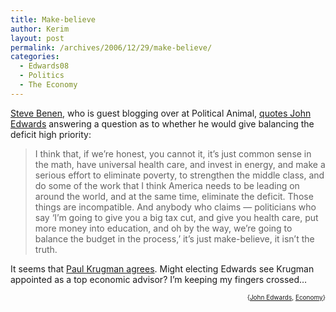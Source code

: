 ```yaml
---
title: Make-believe
author: Kerim
layout: post
permalink: /archives/2006/12/29/make-believe/
categories:
  - Edwards08
  - Politics
  - The Economy
---
```

<a href="http://www.thecarpetbaggerreport.com/" onclick="_gaq.push(['_trackEvent', 'outbound-article', 'http://www.thecarpetbaggerreport.com/', 'Steve Benen']);" >Steve Benen</a>, who is guest blogging over at Political Animal, <a href="http://www.washingtonmonthly.com/archives/individual/2006_12/010487.php" onclick="_gaq.push(['_trackEvent', 'outbound-article', 'http://www.washingtonmonthly.com/archives/individual/2006_12/010487.php', 'quotes John Edwards']);" >quotes John Edwards</a> answering a question as to whether he would give balancing the deficit high priority:

> I think that, if we&#8217;re honest, you cannot it, it&#8217;s just common sense in the math, have universal health care, and invest in energy, and make a serious effort to eliminate poverty, to strengthen the middle class, and do some of the work that I think America needs to be leading on around the world, and at the same time, eliminate the deficit. Those things are incompatible. And anybody who claims &#8212; politicians who say &#8216;I&#8217;m going to give you a big tax cut, and give you health care, put more money into education, and oh by the way, we&#8217;re going to balance the budget in the process,&#8217; it&#8217;s just make-believe, it isn&#8217;t the truth. 

It seems that <a href="http://donkeyod.wordpress.com/2006/12/22/democrats-and-the-deficit/" onclick="_gaq.push(['_trackEvent', 'outbound-article', 'http://donkeyod.wordpress.com/2006/12/22/democrats-and-the-deficit/', 'Paul Krugman agrees']);" >Paul Krugman agrees</a>. Might electing Edwards see Krugman appointed as a top economic advisor? I&#8217;m keeping my fingers crossed&#8230;

<!-- technorati tags start -->

<div style="text-align:right;">
  <span style="font-size:x-small;">{<a href="http://www.technorati.com/tag/John Edwards" onclick="_gaq.push(['_trackEvent', 'outbound-article', 'http://www.technorati.com/tag/John Edwards', 'John Edwards']);"  rel="tag">John Edwards</a>, <a href="http://www.technorati.com/tag/Economy" onclick="_gaq.push(['_trackEvent', 'outbound-article', 'http://www.technorati.com/tag/Economy', 'Economy']);"  rel="tag">Economy</a>}</span>


<!-- technorati tags end -->

